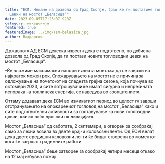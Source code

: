 ```yaml
---
title: "ЕСМ: Чекаме на дозвола од Град Скопје, брзо ќе ги поставиме топловодните
  цевки на мостот „Беласица“"
date: 2023-09-05T17:25:07.923Z
category: македонија
featured: true
featuredImage: ../img/esm-belasica.jpg
author: Вардарски
---
```

<!--StartFragment-->

Државното АД ЕСМ денеска извести дека е подготвено, по добиена дозвола од Град Скопје, да ги постави новите топловодни цевки на мостот „Беласица“.

\-Ќе вложиме максимални напори нивната монтажа да се заврши во најкраток можен рок. Опожарувањето на мостот не е причина за одложување на почетокот на следната грејна сезона, која почнува во октомври 2023, и сите потрошувачи ќе имаат сигурна и непрекината испорака на топлинска енергија, се наведува во соопштението.

Оттаму додаваат дека ЕСМ во изминатиот период во целост го заврши отстранувањето на опожарениот топловод на мостот „Беласица“ како и сите подготвителни активности за поставување на нови топловодни цевки, кои се веќе пренеси на локацијата.

Мостот „Беласица“ од саботата, 2 септември, е отворен за сообраќај само за лесни возила во двете крајни коловозни ленти. Од ЕСМ велат дека двете средишни коловозни ленти ќе бидат отворени во моментот кога ќе завршат градежните работи.

Мостот „Беласица“ беше затворен за сообраќај четири месеци откако на 12 мај избувна пожар.

<!--EndFragment-->